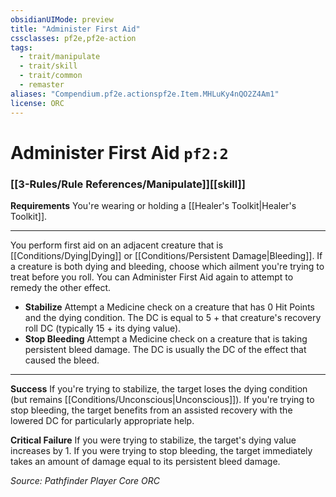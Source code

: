 ```yaml
---
obsidianUIMode: preview
title: "Administer First Aid"
cssclasses: pf2e,pf2e-action
tags:
  - trait/manipulate
  - trait/skill
  - trait/common
  - remaster
aliases: "Compendium.pf2e.actionspf2e.Item.MHLuKy4nQO2Z4Am1"
license: ORC
---
```

# Administer First Aid `pf2:2`

### [[3-Rules/Rule References/Manipulate]][[skill]]






**Requirements** You're wearing or holding a [[Healer's Toolkit|Healer's Toolkit]].

* * *

You perform first aid on an adjacent creature that is [[Conditions/Dying|Dying]] or [[Conditions/Persistent Damage|Bleeding]]. If a creature is both dying and bleeding, choose which ailment you're trying to treat before you roll. You can Administer First Aid again to attempt to remedy the other effect.

*   **Stabilize** Attempt a Medicine check on a creature that has 0 Hit Points and the dying condition. The DC is equal to 5 + that creature's recovery roll DC (typically 15 + its dying value).
*   **Stop Bleeding** Attempt a Medicine check on a creature that is taking persistent bleed damage. The DC is usually the DC of the effect that caused the bleed.

* * *

**Success** If you're trying to stabilize, the target loses the dying condition (but remains [[Conditions/Unconscious|Unconscious]]). If you're trying to stop bleeding, the target benefits from an assisted recovery with the lowered DC for particularly appropriate help.

**Critical Failure** If you were trying to stabilize, the target's dying value increases by 1. If you were trying to stop bleeding, the target immediately takes an amount of damage equal to its persistent bleed damage.

*Source: Pathfinder Player Core*
*ORC*